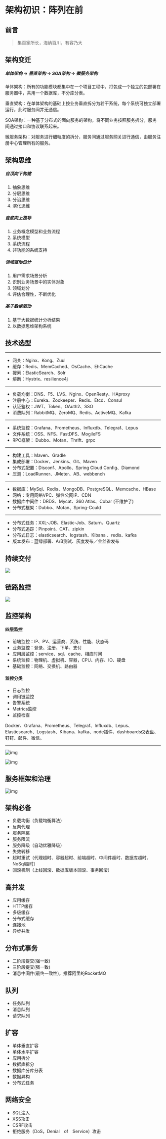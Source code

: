 # 架构初识：阵列在前

## 前言

> 集百家所长，海纳百川，有容乃大
>

## 架构变迁

##### 单体架构 -> 垂直架构 -> SOA架构 -> 微服务架构

单体架构：所有的功能模块都集中在一个项目工程中，打包成一个独立的包部署在服务器中，共用一个数据库，不分库分表。

垂直架构：在单体架构的基础上按业务垂直拆分为若干系统，每个系统可独立部署运行，此时服务间并无通信。

SOA架构：一种基于分布式的面向服务的架构，将不同业务按照服务拆分，服务间通过接口和协议联系起来。

微服务架构：对服务进行细粒度的拆分，服务间通过服务网关进行通信，由服务注册中心管理所有的服务。


## 架构思维

##### 自顶向下构建

1. 抽象思维
2. 分层思维
3. 分治思维
4. 演化思维

##### 自底向上推导

1. 业务概念模型和业务流程
2. 系统模型
3. 系统流程
4. 非功能的系统支持

##### 领域驱动设计

1. 用户需求场景分析
2. 识别业务场景中的实体对象
3. 领域划分
4. 评估合理性，不断优化

##### 基于数据驱动

1. 基于大数据统计分析结果
2. 以数据思维架构系统



## 技术选型
------

- 网关：Nginx、Kong、Zuul
- 缓存：Redis、MemCached、OsCache、EhCache
- 搜索：ElasticSearch、Solr
- 熔断：Hystrix、resilience4j

------

- 负载均衡：DNS、F5、LVS、Nginx、OpenResty、HAproxy
- 注册中心：Eureka、Zookeeper、Redis、Etcd、Consul
- 认证鉴权：JWT、Token、OAuth2、SSO
- 消费队列：RabbitMQ、ZeroMQ、Redis、ActiveMQ、Kafka

------

- 系统监控：Grafana、Prometheus、Influxdb、Telegraf、Lepus
- 文件系统：OSS、NFS、FastDFS、MogileFS
- RPC框架： Dubbo、Motan、Thrift、grpc

------

- 构建工具：Maven、Gradle
- 集成部署：Docker、Jenkins、Git、Maven
- 分布式配置：Disconf、Apollo、Spring Cloud Config、Diamond
- 压测：LoadRunner、JMeter、AB、webbench

------

- 数据库：MySql、Redis、MongoDB、PostgreSQL、Memcache、HBase
- 网络：专用网络VPC、弹性公网IP、CDN
- 数据库中间件：DRDS、Mycat、360 Atlas、Cobar (不维护了)
- 分布式框架：Dubbo、Motan、Spring-Could

------

- 分布式任务：XXL-JOB、Elastic-Job、Saturn、Quartz
- 分布式追踪：Pinpoint、CAT、zipkin
- 分布式日志：elasticsearch、logstash、Kibana 、redis、kafka
- 版本发布：蓝绿部署、A/B测试、灰度发布／金丝雀发布



## 持续交付

![](../picture/547524725.png)

## 链路监控

![](../picture/930721230.png)

## 监控架构

#### 四层监控

- 前端监控：IP、PV、运营商、系统、性能、状态码
- 业务监控：登录、注册、下单、支付
- 应用层监控：service、sql、cache、相应时间
- 系统监控：物理机、虚拟机、容器，CPU、内存、IO、硬盘
- 基础监控：网络、交换机、路由器



#### 监控分类

- 日志监控
- 调用链监控
- 告警系统
- Metrics监控
- 监控检查

Docker、Grafana、Prometheus、Telegraf、Influxdb、Lepus、Elasticsearch、Logstash、Kibana、kafka、node插件、dashboards仪表盘、钉钉、邮件、微信。

------

![img](..\picture\3315159539.png)

![img](..\picture\603463236.png)

## 服务框架和治理

![img](..\picture\1389990329.png)

## 架构必备

- 负载均衡（负载均衡算法）
- 反向代理
- 服务隔离
- 服务限流
- 服务降级（自动优雅降级）
- 失效转移
- 超时重试（代理超时、容器超时、前端超时、中间件超时、数据库超时、NoSql超时）
- 回滚机制（上线回滚、数据库版本回滚、事务回滚）

## 高并发

- 应用缓存
- HTTP缓存
- 多级缓存
- 分布式缓存
- 连接池
- 异步并发

## 分布式事务

- 二阶段提交(强一致)
- 三阶段提交(强一致)
- 消息中间件(最终一致性)，推荐阿里的RocketMQ

## 队列

- 任务队列
- 消息队列
- 请求队列

## 扩容

- 单体垂直扩容
- 单体水平扩容
- 应用拆分
- 数据库拆分
- 数据库分库分表
- 数据异构
- 分布式任务

## 网络安全

- SQL注入
- XSS攻击
- CSRF攻击
- 拒绝服务（DoS，Denial　of　Service）攻击